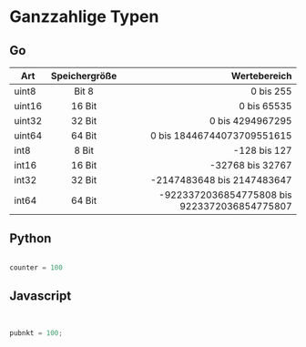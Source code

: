 # Ganzzahlige Typen






## Go

| Art       | Speichergröße          | Wertebereich  |
| ------------- |:-------------:| -----:|
|uint8 |Bit 8 | 0 bis 255|
|uint16| 16 Bit| 0 bis 65535|
|uint32|32 Bit  |0 bis 4294967295|
|uint64|64 Bit |0 bis 18446744073709551615|
|int8|8 Bit |-128 bis 127|
|int16| 16 Bit |-32768 bis 32767|
|int32|32 Bit|-2147483648 bis 2147483647|
|int64|64 Bit|-9223372036854775808 bis 9223372036854775807|




## Python 

```python

counter = 100         

```
## Javascript

```Javascript


pubnkt = 100; 

```